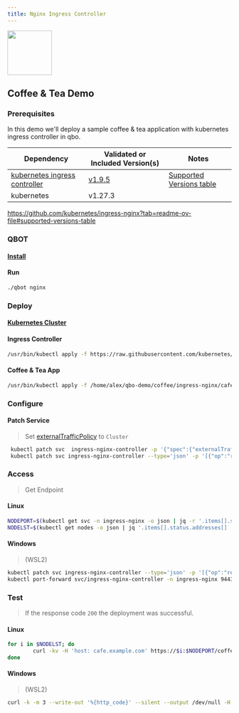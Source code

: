 ```yaml
---
title: Nginx Ingress Controller
---
```


<img src="/demos/images/nginx.svg" width="100">

## Coffee & Tea Demo

### Prerequisites

In this demo we'll deploy a sample coffee & tea application with kubernetes ingress controller in qbo.

| Dependency                                                                   | Validated or Included Version(s)                                                                                      | Notes                                                                                                               |
| ---------------------------------------------------------------------------- | --------------------------------------------------------------------------------------------------------------------- | ------------------------------------------------------------------------------------------------------------------- |
| [kubernetes ingress controller](https://github.com/kubernetes/ingress-nginx) | [v1.9.5](https://github.com/kubernetes/ingress-nginx/blob/controller-v1.9.5/deploy/static/provider/cloud/deploy.yaml) | [Supported Versions table](https://github.com/kubernetes/ingress-nginx?tab=readme-ov-file#supported-versions-table) |
| kubernetes                                                                   | v1.27.3                                                                                                               |                                                                                                                     |

https://github.com/kubernetes/ingress-nginx?tab=readme-ov-file#supported-versions-table

### QBOT

#### [Install](qbot)

#### Run

```bash
./qbot nginx
```

### Deploy

#### [Kubernetes Cluster](cluster_ops)

#### Ingress Controller

```bash
/usr/bin/kubectl apply -f https://raw.githubusercontent.com/kubernetes/ingress-nginx/controller-v1.9.5/deploy/static/provider/cloud/deploy.yaml
```

#### Coffee & Tea App

```bash
/usr/bin/kubectl apply -f /home/alex/qbo-demo/coffee/ingress-nginx/cafe
```

### Configure

#### Patch Service

> Set [externalTrafficPolicy](https://kubernetes.io/docs/tasks/access-application-cluster/create-external-load-balancer/#preserving-the-client-source-ip) to `Cluster`

```bash
 kubectl patch svc  ingress-nginx-controller -p '{"spec":{"externalTrafficPolicy":"Cluster"}}' -n ingress-nginx
 kubectl patch svc ingress-nginx-controller --type='json' -p '[{"op":"replace","path":"/spec/type","value":"NodePort"}]' -n ingress-nginx
```

### Access

> Get Endpoint

#### Linux

```bash
NODEPORT=$(kubectl get svc -n ingress-nginx -o json | jq -r '.items[].spec.ports[]? | select( .port == 443) | select(.nodePort) | .nodePort')
NODELST=$(kubectl get nodes -o json | jq '.items[].status.addresses[] | select(.type=="InternalIP") | .address' | tr -d '\"' | tr '\n' ' ')
```

#### Windows

> (WSL2)

```bash
kubectl patch svc ingress-nginx-controller --type='json' -p '[{"op":"replace","path":"/spec/type","value":"ClusterIP"}]' -n ingress-nginx
kubectl port-forward svc/ingress-nginx-controller -n ingress-nginx 9443:443
```

### Test

> If the response code `200` the deployment was successful.

#### Linux

```bash
for i in $NODELST; do
        curl -kv -H 'host: cafe.example.com' https://$i:$NODEPORT/coffee
done
```

#### Windows

> (WSL2)

```bash
curl -k -m 3 --write-out '%{http_code}' --silent --output /dev/null -H 'host: cafe.example.com'  https://localhost:9443/tea
```

<!-- ## Service Mesh -->
